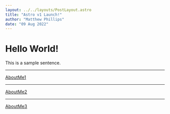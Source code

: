 ```yaml
---
layout: ../../layouts/PostLayout.astro
title: "Astro v1 Launch!"
author: "Matthew Phillips"
date: "09 Aug 2022"
---
```


# Hello World!

This is a sample sentence.

---
[AboutMe1](/astro_md/ports/about/AboutMe)


---
[AboutMe2](../about/AboutMe)

---
[AboutMe3](../about/AboutMe)
